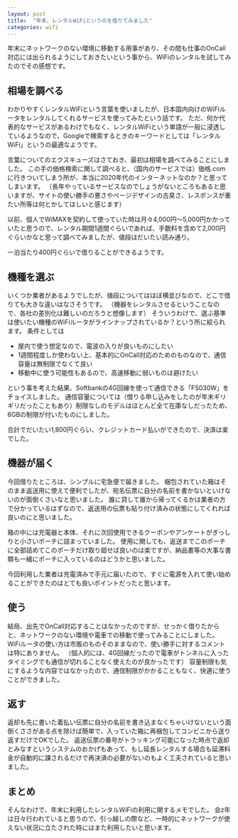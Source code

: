 ```yaml
---
layout: post
title:  "年末、レンタルWiFiというのを借りてみました"
categories: wifi
---
```

年末にネットワークのない環境に移動する用事があり、その間も仕事のOnCall対応には出られるようにしておきたいという事から、WiFiのレンタルを試してみたのでその感想です。

## 相場を調べる

わかりやすくレンタルWiFiという言葉を使いましたが、日本国内向けのWiFiルータをレンタルしてくれるサービスを使ってみたという話です。
ただ、何か代表的なサービスがあるわけでもなく、レンタルWiFiという単語が一般に浸透しているようなので、Googleで検索するときのキーワードとしては「レンタルWiFi」というの最適なようです。

言葉についてのエクスキューズはさておき、最初は相場を調べてみることにしました。
この手の価格検索に関して調べると、（国内のサービスでは）価格.comに行きついてしまう所が、本当に2020年代のインターネットなのか？と思ってしまいます。
（長年やっているサービスなのでしょうがないところもあると思いますが、サイトの使い勝手の悪さやページデザインの古臭さ、レスポンスが重たい所等は何とかしてほしいと感じます）

以前、個人でWiMAXを契約して使っていた時は月々4,000円～5,000円かかっていたと思うので、レンタル期間1週間ぐらいであれば、手数料を含めて2,000円ぐらいかなと思って調べてみましたが、値段はだいたい読み通り。

一泊当たり400円ぐらいで借りることができるようです。

## 機種を選ぶ

いくつか業者があるようでしたが、値段についてはほぼ横並びなので、どこで借りても大きな違いはなさそうです。
（機器をレンタルさせるということなので、各社の差別化は難しいのだろうと想像します）
そういうわけで、選ぶ基準は使いたい機種のWiFiルータがラインナップされているか？という所に絞られます。
条件としては

- 屋内で使う想定なので、電波の入りが良いものにしたい
- 1週間程度しか使わない上、基本的にOnCall対応のためのものなので、通信容量は無制限でなくて良い
- 移動中に使う可能性もあるので、高速移動に弱いものは避けたい

という事を考えた結果、Softbankの4G回線を使って通信できる「FS030W」をチョイスしました。
通信容量については（借りる申し込みをしたのが年末ギリギリだったこともあり）制限なしのモデルはほとんど全て在庫なしだったため、6GBの制限が付いたものにしました。

合計でだいたい1,800円ぐらい、クレジットカード払いができたので、決済は楽でした。

## 機器が届く

今回借りたところは、シンプルに宅急便で届きました。
梱包されていた箱はそのまま返送用に使えて便利でしたが、宛名伝票に自分の名前を書かないといけないのが面倒くさいなと思いました。
誰に貸して誰から帰ってくるかは業者の方で分かっているはずなので、返送用の伝票も貼り付け済みの状態にしてくれれば良いのにと思いました。

箱の中には充電器と本体、それに次回使用できるクーポンやアンケートがぎっしりと小さいポーチに詰まっていました。
使用に関しても、返送までこのポーチに全部詰めてこのポーチだけ取り廻せば良いのは楽ですが、納品書等の大事な書類も一緒にポーチに入っているのはどうかと思いました。

今回利用した業者は充電済みで手元に届いたので、すぐに電源を入れて使い始めることができたのはとても良いポイントだったと思います。

## 使う

結局、出先でOnCall対応することはなかったのですが、せっかく借りたからと、ネットワークのない環境や電車での移動で使ってみることにしました。
WiFiルータの使い方は市販のものそのままなので、使い勝手に対するコメントは特にありません。
（個人的には、4G回線だったので電車がトンネルに入ったタイミングでも通信が切れることなく使えたのが良かったです）
容量制限も気にするような内容ではなかったので、通信制限がかかることもなく、快適に使うことができました。

## 返す

返却も先に書いた着払い伝票に自分の名前を書き込まなくちゃいけないという面倒くささがある点を除けば簡単で、入っていた箱に再梱包してコンビニから送り返すだけでOKでした。
返送伝票の番号がトラッキング可能になった時点で返却とみなすというシステムのおかげもあって、もし延長レンタルする場合も延滞料金が自動的に課されるだけで再決済の必要がないのもよく工夫されていると思いました。

## まとめ

そんなわけで、年末に利用したレンタルWiFiの利用に関するメモでした。
会z年は日々行われていると思うので、引っ越しの際など、一時的にネットワークが使えない状況に立たされた時にはまた利用したいと思います。